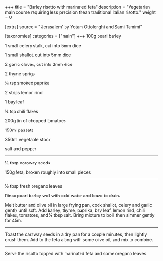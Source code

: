 +++
title = "Barley risotto with marinated feta"
description = "Vegetarian main course requiring less precision thean traditional Italian risotto."
weight = 0

[extra]
source = "'Jerusalem' by Yotam Ottolenghi and Sami Tamimi"

[taxonomies]
categories = ["main"]
+++
100g pearl barley

1 small celery stalk, cut into 5mm dice

1 small shallot, cut into 5mm dice

2 garlic cloves, cut into 2mm dice

2 thyme sprigs

⅕ tsp smoked paprika

2 strips lemon rind

1 bay leaf

¼ tsp chili flakes

200g tin of chopped tomatoes

150ml passata

350ml vegetable stock

salt and pepper

<hr>

½ tbsp caraway seeds

150g feta, broken roughly into small pieces

<hr>

½ tbsp fresh oregano leaves

<!-- sep -->
Rinse pearl barley well with cold water and leave to drain.

Melt butter and olive oil in large frying pan, cook shallot, celery and garlic gently until soft.
Add barley, thyme, paprika, bay leaf, lemon rind, chili flakes, tomatoes, and ¼ tbsp salt.
Bring mixture to boil, then simmer gently for 45m.

<hr>

Toast the caraway seeds in a dry pan for a couple minutes, then lightly crush them.
Add to the feta along with some olive oil, and mix to combine.

<hr>

Serve the risotto topped with marinated feta and some oregano leaves.
